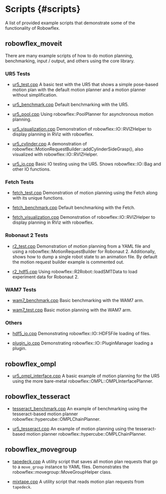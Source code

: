 # Scripts {#scripts}

A list of provided example scripts that demonstrate some of the functionality of Robowflex.

## robowflex_moveit

There are many example scripts of how to do motion planning, benchmarking, input / output, and others using the core library.

### UR5 Tests
- [ur5_test.cpp](ur5__test_8cpp_source.html)
A basic test with the UR5 that shows a simple pose-based motion plan with the default motion planner and a motion planner without simplification.

- [ur5_benchmark.cpp](ur5__benchmark_8cpp_source.html)
Default benchmarking with the UR5.

- [ur5_pool.cpp](ur5__pool_8cpp_source.html)
Using robowflex::PoolPlanner for asynchronous motion planning.

- [ur5_visualization.cpp](ur5__visualization_8cpp_source.html)
Demonstration of robowflex::IO::RVIZHelper to display planning in RViz with robowflex.

- [ur5_cylinder.cpp](ur5__cylinder_8cpp_source.html)
A demonstration of robowflex::MotionRequestBuilder::addCylinderSideGrasp(), also visualized with robowflex::IO::RVIZHelper.

- [ur5_io.cpp](ur5__io_8cpp_source.html)
Basic IO testing using the UR5. Shows robowflex::IO::Bag and other IO functions.

### Fetch Tests
- [fetch_test.cpp](fetch__test_8cpp_source.html)
Demonstration of motion planning using the Fetch along with its unique functions.

- [fetch_benchmark.cpp](fetch__benchmark_8cpp_source.html)
Default benchmarking with the Fetch.

- [fetch_visualization.cpp](fetch__visualization_8cpp_source.html)
Demonstration of robowflex::IO::RVIZHelper to display planning in RViz with robowflex.

### Robonaut 2 Tests
- [r2_test.cpp](r2__test_8cpp_source.html)
Demonstration of motion planning from a YAML file and using a robowflex::MotionRequestBuilder for Robonaut 2.
Additionally, shows how to dump a single robot state to an animation file.
By default the motion request builder example is commented out.

- [r2_hdf5.cpp](r2__hdf5_8cpp_source.html)
Using robowflex::R2Robot::loadSMTData to load experiment data for Robonaut 2.

### WAM7 Tests
- [wam7_benchmark.cpp](wam7__benchmark_8cpp_source.html)
Basic benchmarking with the WAM7 arm.

- [wam7_test.cpp](wam7__test_8cpp_source.html)
Basic motion planning with the WAM7 arm.

### Others
- [hdf5_io.cpp](hdf5__io_8cpp_source.html)
Demonstrating robowflex::IO::HDF5File loading of files.

- [plugin_io.cpp](plugin__io_8cpp_source.html)
Demonstrating robowflex::IO::PluginManager loading a plugin.

## robowflex_ompl

- [ur5_ompl_interface.cpp](ur5__ompl__interface_8cpp_source.html)
A basic example of motion planning for the UR5 using the more bare-metal robowflex::OMPL::OMPLInterfacePlanner.

## robowflex_tesseract

- [tesseract_benchmark.cpp](tesseract__benchmark_8cpp_source.html)
An example of benchmarking using the tesseract-based motion planner robowflex::hypercube::OMPLChainPlanner.

- [ur5_tesseract.cpp](ur5__tesseract_8cpp_source.html)
An example of motion planning using the tesseract-based motion planner robowflex::hypercube::OMPLChainPlanner.

## robowflex_movegroup

- [tapedeck.cpp](tapedeck_8cpp_source.html)
A utility script that saves all motion plan requests that go to a `move_group` instance to YAML files. 
Demonstrates the robowflex::movegroup::MoveGroupHelper class.

- [mixtape.cpp](tapedeck_8cpp_source.html)
A utility script that reads motion plan requests from `tapedeck`.
